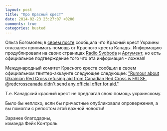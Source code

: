 ```yaml
---
layout: post
title: "Про Красный крест"
date: 2014-02-23 23:27:07 +0200
comments: true
categories: busted
---
```


Ольга Богомолец в [своем посте](https://www.facebook.com/olgabogomolets/posts/585812244842541) сообщила что Красный крест Украины отказался принимать помощь от Красного креста Канады. Информацию продублировали на своих страницах [Radio Svoboda](http://www.radiosvoboda.org/content/article/25270523.html) и [Аргумент](http://argumentua.com/novosti/ocherednaya-dikost-ukrainskii-krasnyi-krest-otkazalsya-peredat-pomoshch-iz-kanady), но есть официальное подтверждение того что эта информация - ложная!

Международный комитет Красного креста сообщил в своем официальном твиттер-аккаунте следующее следующее: ["Rumour about Ukrainian Red Cross refusing aid from Canadian Red Cross is FALSE. @redcrosscanada didn't send any official offer for aid."](https://twitter.com/ICRC/status/436883171230367744) 

Т.е. Канадский красный крест не предлагал свою помощь украинскому.

Было бы неплохо, если бы причастные опубликовали опровержения, а вы помогли с репостом этой важной новости!

Заранее благодарны,  
команда Фейк Контроль